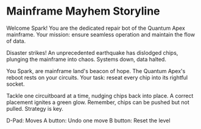 # Mainframe Mayhem Storyline


Welcome Spark! You are the dedicated repair bot of the Quantum Apex mainframe.
Your mission: ensure seamless operation and maintain the flow of data.

Disaster strikes! An unprecedented earthquake has dislodged chips, plunging the
mainframe into chaos. Systems down, data halted.

You Spark, are mainframe land's beacon of hope. The Quantum Apex's reboot rests
on your circuits. Your task: reseat every chip into its rightful socket.

Tackle one circuitboard at a time, nudging chips back into place. A correct
placement ignites a green glow. Remember, chips can be pushed but not pulled.
Strategy is key.

D-Pad: Moves
A button: Undo one move
B button: Reset the level
